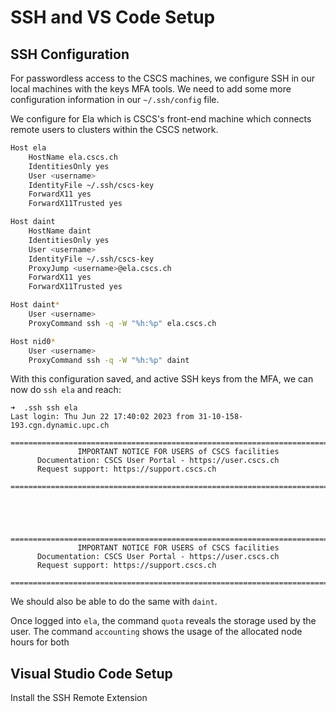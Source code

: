 # SSH and VS Code Setup

## SSH Configuration

For passwordless access to the CSCS machines, we configure SSH in our local machines with the keys MFA tools. We need to add some more configuration information in our `~/.ssh/config` file.

We configure for Ela which is CSCS's front-end machine which connects remote users to clusters within the CSCS network.

```bash
Host ela
    HostName ela.cscs.ch
    IdentitiesOnly yes
    User <username>
    IdentityFile ~/.ssh/cscs-key
    ForwardX11 yes
    ForwardX11Trusted yes

Host daint
    HostName daint
    IdentitiesOnly yes
    User <username>
    IdentityFile ~/.ssh/cscs-key
    ProxyJump <username>@ela.cscs.ch
    ForwardX11 yes
    ForwardX11Trusted yes

Host daint*
    User <username>
    ProxyCommand ssh -q -W "%h:%p" ela.cscs.ch

Host nid0*
    User <username>
    ProxyCommand ssh -q -W "%h:%p" daint
```

With this configuration saved, and active SSH keys from the MFA, we can now do `ssh ela` and reach:

```console
➜  .ssh ssh ela
Last login: Thu Jun 22 17:40:02 2023 from 31-10-158-193.cgn.dynamic.upc.ch
  =========================================================================
               IMPORTANT NOTICE FOR USERS of CSCS facilities
      Documentation: CSCS User Portal - https://user.cscs.ch
      Request support: https://support.cscs.ch
  =========================================================================




  =========================================================================
               IMPORTANT NOTICE FOR USERS of CSCS facilities
      Documentation: CSCS User Portal - https://user.cscs.ch
      Request support: https://support.cscs.ch
  =========================================================================
```

We should also be able to do the same with `daint`.

Once logged into `ela`, the command `quota` reveals the storage used by the user. The command `accounting` shows the usage of the allocated node hours for both 

## Visual Studio Code Setup

Install the SSH Remote Extension